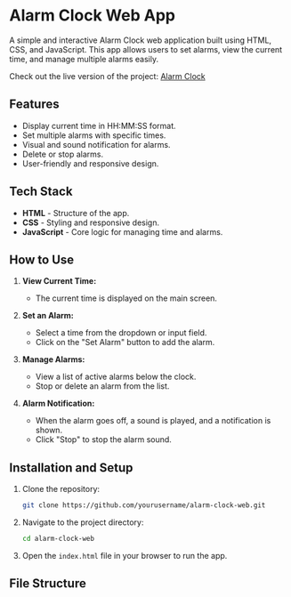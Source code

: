 # Alarm Clock Web App

A simple and interactive Alarm Clock web application built using HTML, CSS, and JavaScript. This app allows users to set alarms, view the current time, and manage multiple alarms easily.

Check out the live version of the project: <a href="https://rajan624.github.io/Alarm-Clock/" target="_blank">Alarm Clock</a>

## Features

- Display current time in HH:MM:SS format.
- Set multiple alarms with specific times.
- Visual and sound notification for alarms.
- Delete or stop alarms.
- User-friendly and responsive design.

## Tech Stack

- **HTML** - Structure of the app.
- **CSS** - Styling and responsive design.
- **JavaScript** - Core logic for managing time and alarms.

## How to Use

1. **View Current Time:**
   - The current time is displayed on the main screen.

2. **Set an Alarm:**
   - Select a time from the dropdown or input field.
   - Click on the "Set Alarm" button to add the alarm.

3. **Manage Alarms:**
   - View a list of active alarms below the clock.
   - Stop or delete an alarm from the list.

4. **Alarm Notification:**
   - When the alarm goes off, a sound is played, and a notification is shown.
   - Click "Stop" to stop the alarm sound.

## Installation and Setup

1. Clone the repository:

    ```bash
    git clone https://github.com/yourusername/alarm-clock-web.git
    ```

2. Navigate to the project directory:

    ```bash
    cd alarm-clock-web
    ```

3. Open the `index.html` file in your browser to run the app.

## File Structure

